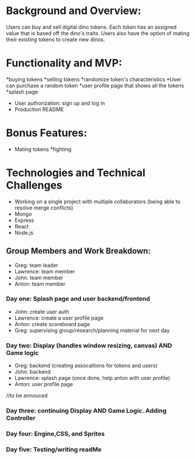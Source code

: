 # Background and Overview:
Users can buy and sell digital dino tokens. Each token has an assigned value that is based off the dino's traits. Users also have the option of mating their existing tokens to create new dinos.


# Functionality and MVP:
*buying tokens
*selling tokens
*randomize token's characteristics
*User can purchase a random token
*user profile page that shows all the tokens
*splash page
* User authorization: sign up and log in
* Production README

# Bonus Features:
* Mating tokens
*fighting

# Technologies and Technical Challenges 
* Working on a single project with multiple collaborators (being able to resolve merge conflicts)
* Mongo
* Express
* React
* Node.js

## Group Members and Work Breakdown:
* Greg: team leader
* Lawrence: team member
* John: team member
* Anton: team member

### Day one: Splash page and user backend/frontend
* John: create user auth
* Lawrence: create a user profile page
* Anton: create scoreboard page
* Greg: supervising group/research/planning material for next day 

### Day two: Display (handles window resizing, canvas) AND Game logic
* Greg: backend (creating assocaitions for tokens and users)
* John: backend
* Lawrence: splash page (once done, help anton with user profile)
* Anton: user profile page



//to be annouced 

### Day three: continuing Display AND Game Logic. Adding Controller
<!-- * Greg: game logic/controller
* John: display/css
* Lawrence: game logic/controller
* Anton: display/css -->

### Day four: Engine,CSS, and Sprites 
<!-- * Greg: sprite animation/engine
* John: display/css/adding sprite platforms
* Lawrence: sprite animation/engine
* Anton: display/CSS/adding sprite platforms -->

### Day five: Testing/writing readMe
<!-- * Greg: stress test game
* Lawrence: refactoring CSS
* Anton: stress test game
* John: refactoring CSS -->
